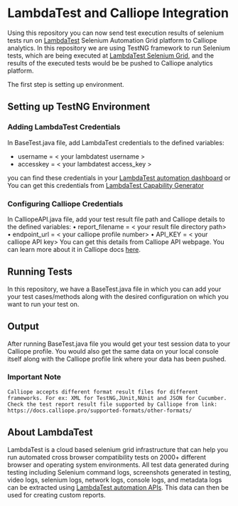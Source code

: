 # LambdaTest and Calliope Integration

Using this repository you can now send test execution results of selenium tests run on [LambdaTest](https://www.lambdatest.com/) Selenium Automation Grid platform to Calliope analytics. In this repository we are using TestNG framework to run Selenium tests, which are being executed at [LambdaTest Selenium Grid](https://www.lambdatest.com/selenium-automation), and the results of the executed tests would be be pushed to Calliope analytics platform. 

The first step is setting up environment. 

## Setting up TestNG Environment

### Adding LambdaTest Credentials

In BaseTest.java file, add LambdaTest credentials to the defined variables:

 - username = < your lambdatest username >
 - accesskey = < your lambdatest access_key >

you can find these credentials in your [LambdaTest automation dashboard](https://automation.lambdatest.com/) or You can get this credentials from [LambdaTest Capability Generator](https://www.lambdatest.com/capabilities-generator/)
### Configuring Calliope Credentials

In CalliopeAPI.java file, add your test result file path and Calliope details to the defined variables:
•    report_filename = < your result file directory path>
•    endpoint_url = < your calliope profile number>
•    API_KEY = < your calliope API key>
You can get this details from Calliope API webpage. You can learn more about it in Calliope docs [here](https://docs.calliope.pro/import/api-import/).

## Running Tests
In this repository, we have a BaseTest.java file in which you can add your your test cases/methods along with the desired configuration on which you want to run your test on.

## Output
After running  BaseTest.java file you would get your test session data to your Calliope profile. You would also get the same data on your local console itself along with the Calliope profile link where your data has been pushed.

### Important Note

`Calliope accepts different format result files for different frameworks. For ex: XML for TestNG,JUnit,NUnit and JSON for Cucumber. Check the test report result file supported by Calliope from link:
https://docs.calliope.pro/supported-formats/other-formats/`


## About LambdaTest

LambdaTest is a cloud based selenium grid infrastructure that can help you run automated cross browser compatibility tests on 2000+ different browser and operating system environments. All test data generated during testing including Selenium command logs, screenshots generated in testing, video logs, selenium logs, network logs, console logs, and metadata logs can be extracted using [LambdaTest automation APIs](https://www.lambdatest.com/support/docs/api-doc/). This data can then be used for creating custom reports.
